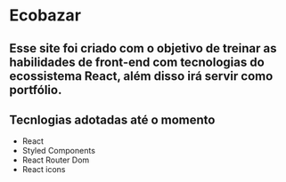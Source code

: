 # Ecobazar

## Esse site foi criado com o objetivo de treinar as habilidades de front-end com tecnologias do ecossistema React, além disso irá servir como portfólio.

## Tecnlogias adotadas até o momento
- React
- Styled Components
- React Router Dom
- React icons
